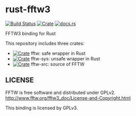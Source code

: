 rust-fftw3
===========
[![Build Status](https://travis-ci.org/termoshtt/rust-fftw3.svg?branch=master)](https://travis-ci.org/termoshtt/rust-fftw3)
[![Crate](http://meritbadge.herokuapp.com/fftw)](https://crates.io/crates/fftw)
[![docs.rs](https://docs.rs/fftw/badge.svg)](https://docs.rs/fftw)

FFTW3 binding for Rust

This repository includes three crates:

- [![Crate](http://meritbadge.herokuapp.com/fftw)](https://crates.io/crates/fftw)
  fftw: safe wrapper in Rust
- [![Crate](http://meritbadge.herokuapp.com/fftw-sys)](https://crates.io/crates/fftw-sys)
  fftw-sys: unsafe wrapper in Rust
- [![Crate](http://meritbadge.herokuapp.com/fftw-src)](https://crates.io/crates/fftw-src)
  fftw-src: source of FFTW

LICENSE
--------
FFTW is free software and distributed under GPLv2.
http://www.fftw.org/fftw3_doc/License-and-Copyright.html

This binding is licensed by GPLv3.
